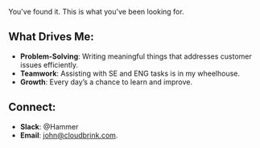 You've found it. This is what you've been looking for.

## What Drives Me:

- **Problem-Solving**: Writing meaningful things that addresses customer issues efficiently.
- **Teamwork**: Assisting with SE and ENG tasks is in my wheelhouse.
- **Growth**: Every day’s a chance to learn and improve.

## Connect:

- **Slack**: @Hammer
- **Email**: [john@cloudbrink.com](mailto:john@cloudbrink.com).
